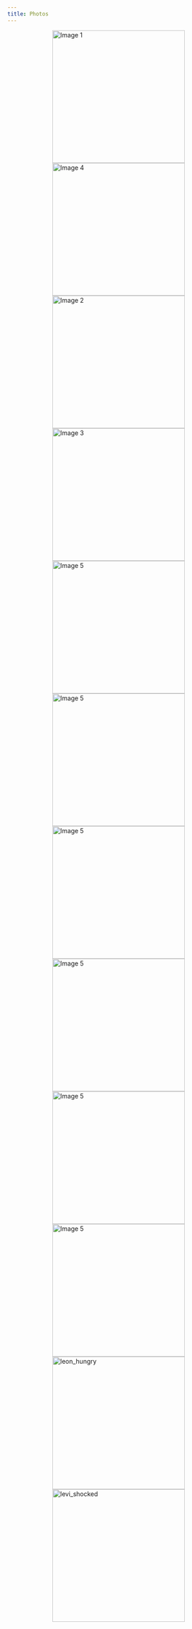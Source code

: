 ```yaml
---
title: Photos
---
```


<div style="
    display: flex; 
    justify-content: center; 
    align-items: center; 
    flex-direction: column;">
    
<div style="display: inline-block; margin: 0 5px;">
    <img src="./leon_in_box.jpeg" alt="Image 1" style="width: 300px; height: auto;">
</div>

<!-- Image 4 -->
<div style="display: inline-block; margin: 0 5px;">
    <img src="./levi_in_dark.JPG" alt="Image 4" style="width: 300px; height: auto;">
</div>

<!-- Image 2 -->
<div style="display: inline-block; margin: 0 5px;">
    <img src="./levi_gopro.JPG" alt="Image 2" style="width: 300px; height: auto;">
</div>

<!-- Image 3 -->
<div style="display: inline-block; margin: 0 5px;">
    <img src="./leonlevi_kk.jpeg" alt="Image 3" style="width: 300px; height: auto;">
</div>

<!-- Image 6 -->
<div style="display: inline-block; margin: 0 5px;">
    <img src="./leon_and_levi.jpeg" alt="Image 5" style="width: 300px; height: auto;">
</div>

<!-- Image 7 -->
<div style="display: inline-block; margin: 0 5px;">
    <img src="./leon_film_camera.jpeg" alt="Image 5" style="width: 300px; height: auto;">
</div>

<!-- Image 8 -->
<div style="display: inline-block; margin: 0 5px;">
    <img src="./leon_close_shot.jpeg" alt="Image 5" style="width: 300px; height: auto;">
</div>

<!-- Image 9 -->
<div style="display: inline-block; margin: 0 5px;">
    <img src="./levi_close_shot.jpeg" alt="Image 5" style="width: 300px; height: auto;">
</div>

<!-- Image 10 -->
<div style="display: inline-block; margin: 0 5px;">
    <img src="./leon_close_shot_2.jpeg" alt="Image 5" style="width: 300px; height: auto;">
</div>

<!-- Image 11 -->
<div style="display: inline-block; margin: 0 5px;">
    <img src="./levi_sitting_on_a_stool.jpeg" alt="Image 5" style="width: 300px; height: auto;">
</div>
<!-- Image 11 -->
<div style="display: inline-block; margin: 0 5px;">
    <img src="./leon_hungry.jpeg" alt="leon_hungry" style="width: 300px; height: auto;">
</div>

<!-- Image 12 -->
<div style="display: inline-block; margin: 0 5px;">
    <img src="./levi_shocked.jpeg" alt="levi_shocked" style="width: 300px; height: auto;">
</div>
</div>
